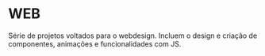 # WEB
Série de projetos voltados para o webdesign. Incluem o design e criação de componentes, animações e funcionalidades com JS.
